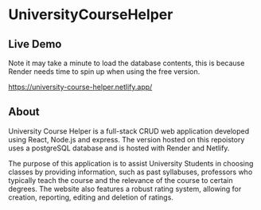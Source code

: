 # UniversityCourseHelper

## Live Demo
Note it may take a minute to load the database contents, this is because Render needs time to spin up when using the free version.

https://university-course-helper.netlify.app/

## About
University Course Helper is a full-stack CRUD web application developed using React, Node.js and express. The version hosted on this repoistory uses a postgreSQL database and is hosted with Render and Netlify.

The purpose of this application is to assist University Students in choosing classes by providing information, such as past syllabuses, professors who typically teach the course and the relevance of the course to certain degrees. The website also features a robust rating system, allowing for creation, reporting, editing and deletion of ratings.

